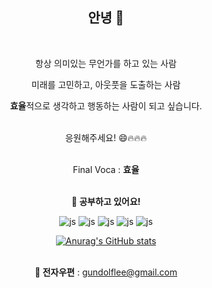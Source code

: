 <div align = "center">
  <h2>안녕 👋</h2>

  <br>

  항상 의미있는 무언가를 하고 있는 사람
  <br>

  미래를 고민하고, 아웃풋을 도출하는 사람
  <br>

  <b>효율</b>적으로 생각하고 행동하는 사람이 되고 싶습니다.
  <br>
  <br>

  응원해주세요! 😄🔥🔥🔥
  <br>
  <br>

  Final Voca : <b>효율</b>
  <br>
  <br>

  <b>👀 공부하고 있어요!</b>

  ![js](https://img.shields.io/badge/JavaScript-F7DF1E?style=for-the-badge&logo=JavaScript&logoColor=white)
  ![js](https://img.shields.io/badge/Python-3776AB?style=for-the-badge&logo=python&logoColor=white)
  ![js](https://img.shields.io/badge/C%2B%2B-00599C?style=for-the-badge&logo=c%2B%2B&logoColor=white)
  ![js](https://img.shields.io/badge/Markdown-000000?style=for-the-badge&logo=markdown&logoColor=white)
  ![js](https://img.shields.io/badge/R-276DC3?style=for-the-badge&logo=r&logoColor=white)
  <br>

  [![Anurag's GitHub stats](https://github-readme-stats.vercel.app/api?username=gundolflee)](https://github.com/anuraghazra/github-readme-stats)
  <br>
  <br>

  <b>📧 전자우편</b> : gundolflee@gmail.com
</div>